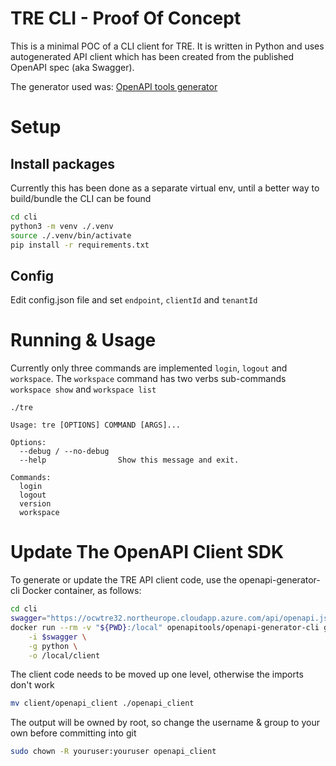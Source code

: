 # TRE CLI - Proof Of Concept

This is a minimal POC of a CLI client for TRE. It is written in Python and uses autogenerated API client which has been created from the published OpenAPI spec (aka Swagger). 

The generator used was:
[OpenAPI tools generator](https://github.com/OpenAPITools/openapi-generator)

# Setup

## Install packages

Currently this has been done as a separate virtual env, until a better way to build/bundle the CLI can be found
 
```bash
cd cli
python3 -m venv ./.venv
source ./.venv/bin/activate
pip install -r requirements.txt
```

## Config

Edit config.json file and set `endpoint`, `clientId` and `tenantId`

# Running & Usage

Currently only three commands are implemented `login`, `logout` and `workspace`. The `workspace` command has two verbs sub-commands `workspace show` and `workspace list`

```text
./tre

Usage: tre [OPTIONS] COMMAND [ARGS]...

Options:
  --debug / --no-debug
  --help                Show this message and exit.

Commands:
  login
  logout
  version
  workspace
```

# Update The OpenAPI Client SDK

To generate or update the TRE API client code, use the openapi-generator-cli Docker container, as follows:

```bash
cd cli
swagger="https://ocwtre32.northeurope.cloudapp.azure.com/api/openapi.json"
docker run --rm -v "${PWD}:/local" openapitools/openapi-generator-cli generate \
    -i $swagger \
    -g python \
    -o /local/client
```

The client code needs to be moved up one level, otherwise the imports don't work

```bash
mv client/openapi_client ./openapi_client
```

The output will be owned by root, so change the username & group to your own before committing into git

```bash
sudo chown -R youruser:youruser openapi_client
```